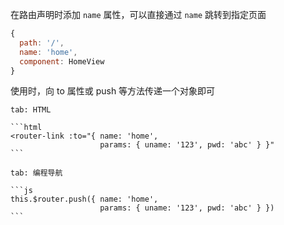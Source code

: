 在路由声明时添加 `name` 属性，可以直接通过 `name` 跳转到指定页面

```js
{
  path: '/',
  name: 'home',
  component: HomeView
}
```

使用时，向 to 属性或 push 等方法传递一个对象即可

````tabs
tab: HTML

```html
<router-link :to="{ name: 'home', 
                    params: { uname: '123', pwd: 'abc' } }"
```

tab: 编程导航

```js
this.$router.push({ name: 'home', 
                    params: { uname: '123', pwd: 'abc' } })
```
````
